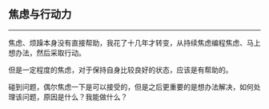 ## 焦虑与行动力

---

焦虑、烦躁本身没有直接帮助，我花了十几年才转变，从持续焦虑编程焦虑、马上想办法，然后采取行动。

但是一定程度的焦虑，对于保持自身比较良好的状态，应该是有帮助的。

碰到问题，偶尔焦虑一下是可以接受的，但是之后更重要的是想办法解决，如何处理该问题，原因是什么？我能做什么？

